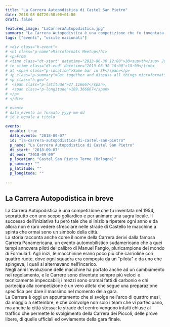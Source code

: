 ```yaml
---
title: "La Carrera Autopodistica di Castel San Pietro"
date: 2018-08-04T20:50:00+01:00
draft: false

featured_image: "LaCarreraAutopodistica.jpg"
summary: "La Carrera Autopodistica è una competizione che fu inventata nel ..."
tags: ["eventi", "uscite nazionali"]

# <div class="h-event">
# <h1 class="p-name">Microformats Meetup</h1>
# <p>From 
# <time class="dt-start" datetime="2013-06-30 12:00">30<sup>th</sup> June 2013, 12:00</time>
# to <time class="dt-end" datetime="2013-06-30 18:00">18:00</time>
# at <span class="p-location">Some bar in SF</span></p>
# <p class="p-summary">Get together and discuss all things microformats-related.</p>
# <p class="h-geo">
#  <span class="p-latitude">27.116667</span>,
#  <span class="p-longitude">109.366667</span>
# </p>
# </div>

# evento 
# data_evento in formato yyyy-mm-dd
# id è uguale a titolo

evento:
  enable: true
  data_evento: "2018-09-07"
  id: "la-carrera-autopodistica-di-castel-san-pietro"
  p_name: "La Carrera Autopodistica di Castel San Pietro"
  dt_start: "2018-09-07"
  dt_end: "2018-09-09"
  p_location: "Castel San Pietro Terme (Bologna)"
  p_summary: ""
  p_latitude: ""
  p_longitude: ""
  
---
```


## La Carrera Autopodistica in breve

La Carrera Autopodistica è una competizione che fu inventata nel 1954, soprattutto con uno scopo goliardico e per animare una sagra locale. II successo dell'iniziativa fu però tale che si iniziò a ripetere ogni anno e da allora non è raro vedere sfrecciare nelle strade di Castello le macchine a spinta che ormai sono un simbolo della città.  
La storia racconta anche come il nome della Carrera derivi dalla famosa Carrera Panamericana, un evento automobilistico sudamericano che a quei tempi annovera piloti del calibro di Manuel Fangio, pluricampione del mondo di Formula 1. Agli inizi, le macchinine erano poco più che carrioline con quattro ruote, dove ogni squadra era composta da un "pilota" e da uno che spingeva, i quali si alternavano nell’incarico.  
Negli anni l'evoluzione delle macchine ha portato anche ad un cambiamento nel regolamento, e le Carrere sono diventate sempre più veloci e tecnicamente impeccabili; i mezzi sono oramai fatti di carbonio e chi partecipa alla competizione è un vero atleta che segue una preparazione speciﬁca per dare il massimo nel momento della gara.  
La Carrera è oggi un appuntamento che si svolge nell'arco di quattro mesi, da maggio a settembre, e che coinvolge non solo i team che vi partecipano, ma anche la città stessa: le strade del centro vengono infatti chiuse al trafﬁco che permette lo svolgimento della Carrera dei Piccoli, delle prove libere, di quelle ufficiali ed ovviamente della gara finale.
